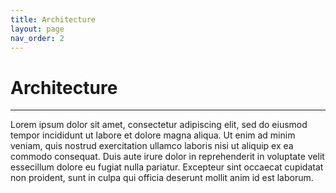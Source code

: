 ```yaml
---
title: Architecture
layout: page
nav_order: 2
---
```



# Architecture
--------------------------

Lorem ipsum dolor sit amet, consectetur adipiscing elit, sed do eiusmod tempor incididunt ut labore et dolore magna aliqua. 
Ut enim ad minim veniam, quis nostrud exercitation ullamco laboris nisi ut aliquip ex ea commodo consequat. 
Duis aute irure dolor in reprehenderit in voluptate velit essecillum dolore eu fugiat nulla pariatur. 
Excepteur sint occaecat cupidatat non proident, sunt in culpa qui officia deserunt mollit anim id est laborum. 
